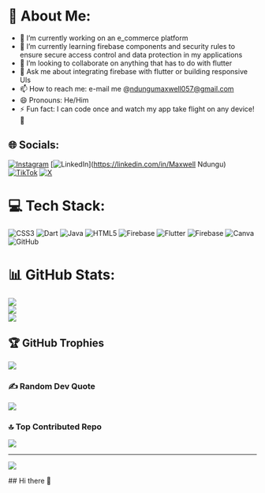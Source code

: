 # 💫 About Me:
- 🔭 I’m currently working on an e_commerce platform
- 🌱 I’m currently learning firebase components and security rules to ensure secure access control and data protection in my applications
- 👯 I’m looking to collaborate on anything that has to do with flutter
- 💬 Ask me about integrating firebase with flutter or building responsive UIs
- 📫 How to reach me: e-mail me @ndungumaxwell057@gmail.com
- 😄 Pronouns: He/Him
- ⚡ Fun fact: I can code once and watch my app take flight on any device! 🚀


## 🌐 Socials:
[![Instagram](https://img.shields.io/badge/Instagram-%23E4405F.svg?logo=Instagram&logoColor=white)](https://instagram.com/@_m.a.k.s.y_) [![LinkedIn](https://img.shields.io/badge/LinkedIn-%230077B5.svg?logo=linkedin&logoColor=white)](https://linkedin.com/in/Maxwell Ndungu) [![TikTok](https://img.shields.io/badge/TikTok-%23000000.svg?logo=TikTok&logoColor=white)](https://tiktok.com/@@maksy440) [![X](https://img.shields.io/badge/X-black.svg?logo=X&logoColor=white)](https://x.com/@maksyn440) 

# 💻 Tech Stack:
![CSS3](https://img.shields.io/badge/css3-%231572B6.svg?style=for-the-badge&logo=css3&logoColor=white) ![Dart](https://img.shields.io/badge/dart-%230175C2.svg?style=for-the-badge&logo=dart&logoColor=white) ![Java](https://img.shields.io/badge/java-%23ED8B00.svg?style=for-the-badge&logo=openjdk&logoColor=white) ![HTML5](https://img.shields.io/badge/html5-%23E34F26.svg?style=for-the-badge&logo=html5&logoColor=white) ![Firebase](https://img.shields.io/badge/firebase-%23039BE5.svg?style=for-the-badge&logo=firebase) ![Flutter](https://img.shields.io/badge/Flutter-%2302569B.svg?style=for-the-badge&logo=Flutter&logoColor=white) ![Firebase](https://img.shields.io/badge/firebase-a08021?style=for-the-badge&logo=firebase&logoColor=ffcd34) ![Canva](https://img.shields.io/badge/Canva-%2300C4CC.svg?style=for-the-badge&logo=Canva&logoColor=white) ![GitHub](https://img.shields.io/badge/github-%23121011.svg?style=for-the-badge&logo=github&logoColor=white)
# 📊 GitHub Stats:
![](https://github-readme-stats.vercel.app/api?username=Maxwell-016&theme=dark&hide_border=true&include_all_commits=true&count_private=false)<br/>
![](https://github-readme-streak-stats.herokuapp.com/?user=Maxwell-016&theme=dark&hide_border=true)<br/>
![](https://github-readme-stats.vercel.app/api/top-langs/?username=Maxwell-016&theme=dark&hide_border=true&include_all_commits=true&count_private=false&layout=compact)

## 🏆 GitHub Trophies
![](https://github-profile-trophy.vercel.app/?username=Maxwell-016&theme=radical&no-frame=true&no-bg=false&margin-w=4)

### ✍️ Random Dev Quote
![](https://quotes-github-readme.vercel.app/api?type=horizontal&theme=radical)

### 🔝 Top Contributed Repo
![](https://github-contributor-stats.vercel.app/api?username=Maxwell-016&limit=5&theme=dark&combine_all_yearly_contributions=true)

---
[![](https://visitcount.itsvg.in/api?id=Maxwell-016&icon=0&color=2)](https://visitcount.itsvg.in)

<!-- Proudly created with GPRM ( https://gprm.itsvg.in ) -->## Hi there 👋

<!--
**Maxwell-016/Maxwell-016** is a ✨ _special_ ✨ repository because its `README.md` (this file) appears on your GitHub profile.


